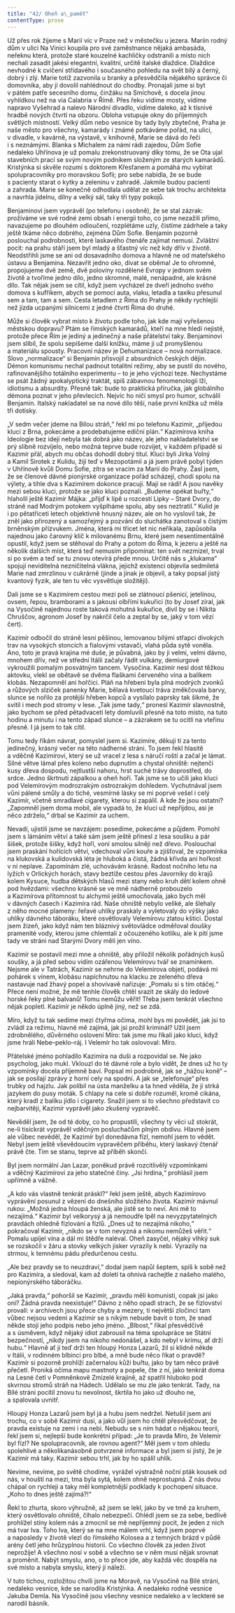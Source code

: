 ```yaml
---
title: "42/ Oheň a\_paměť"
contentType: prose
---
```


<section>

Už přes rok žijeme s Marií víc v Praze než v městečku u jezera. Mariin rodný dům v ulici Na Vinici koupila pro své zaměstnance nějaká ambasáda, neřeknu která, protože staré kouzelné kachličky odstranili a místo nich nechali zasadit jakési elegantní, kvalitní, určitě italské dlaždice. Dlaždice nevhodné k cvičení střídavého i současného pohledu na svět bílý a černý, dobrý i zlý. Marie totiž zazvonila u branky a přesvědčila nějakého správce či domovníka, aby jí dovolil nahlédnout do chodby. Pronajali jsme si byt v pátém patře secesního domu, činžáku na Smíchově, s docela jinou vyhlídkou než na via Calabria v Římě. Přes řeku vidíme mosty, vidíme napravo Vyšehrad a nalevo Národní divadlo, vidíme daleko, až k tísnivé hradbě nových čtvrtí na obzoru. Obloha vstupuje okny do příjemných světlých místností. Velký dům nebo vesnice by tady byly zbytečné, Praha je naše město pro všechny, kamarády i známé potkáváme pořád, na ulici, v divadle, v kavárně, na výstavě, v knihovně, Marie se dává do řeči i s neznámými. Blanka s Michalem za námi rádi zajedou, Dům Sofie nedaleko Uhřínova je už pomalu zrekonstruovaný díky tomu, že se Ota ujal stavebních prací se svým novým podnikem složeným ze starých kamarádů. Kristýnka si skvěle rozumí s doktorem Křesťanem a pomáhá mu vybírat spolupracovníky pro moravskou Sofii; pro sebe nabídla, že se bude s pacienty starat o kytky a zeleninu v zahradě. Jakmile budou pacienti a zahrada. Marie se konečně odhodlala udělat ze sebe tak trochu architekta a navrhla jídelnu, dílny a velký sál, taky tři typy pokojů.

Benjaminovi jsem vyprávěl (po telefonu i osobně), že se stal zázrak: prožíváme ve své rodné zemi obsah i energii toho, co jsme nezažili přímo, navazujeme po dlouhém odloučení, rozplétáme uzly, čistíme zádrhele a taky ještě tkáme něco dobrého, zejména Dům Sofie. Benjamin pozorně poslouchal podrobnosti, které laskavého čtenáře zajímat nemusí. Zvláštní pocit: na prahu stáří jsem byl mladý a šťastný víc než kdy dřív v životě. Neodstřihli jsme se ani od dosavadního domova a hlavně ne od mateřského ústavu a Benjamina. Nezavřít jedno oko, dívat se oběma! Je to ohromné, propojujeme dvě země, dvě poloviny rozdělené Evropy v jednom svém životě a tvoříme jedno dílo, jedno skromné, malé, nenápadné, ale krásné dílo. Tak nějak jsem se cítil, když jsem vycházel ze dveří jednoho svého domova s kufříkem, abych se pomocí auta, vlaku, letadla a taxíku přesunul sem a tam, tam a sem. Cesta letadlem z Říma do Prahy je někdy rychlejší než jízda ucpanými silnicemi z jedné čtvrti Říma do druhé.

Může si člověk vybrat místo k životu podle toho, jak kde mají vyřešenou městskou dopravu? Ptám se římských kamarádů, kteří na mne hledí nejistě, protože přece Řím je jediný a jedinečný a naše přátelství taky. Benjaminovi jsem slíbil, že spolu sepíšeme další knížku, máme ji už promyšlenou a materiálu spousty. Pracovní název je Dehumanizace – nová normalizace. Slovo „normalizace“ si Benjamin přisvojil z absurdních českých dějin. Démon komunismu nechal padnout totalitní režimy, aby se pustil do nového, rafinovanějšího totálního experimentu – to je jeho výchozí teze. Nechystáme se psát žádný apokalyptický traktát, spíš zábavnou fenomenologii lži, idiotismu a absurdity. Přesně tak: bude to praktická příručka, jak globálního démona poznat v jeho převlecích. Nejvíc ho ničí smysl pro humor, schválil Benjamin. Italský nakladatel se na nové dílo těší, naše první knížka už měla tři dotisky.

</section>

<section>

„V sedm večer jdeme na Bílou stráň,“ řekl mi po telefonu Kazimír, „přijedou kluci z Brna, pokecáme a prodebatujeme ediční plán.“ Kazimírova kniha Ideologie bez idejí nebyla tak dobrá jako název, ale jeho nakladatelství se prý slibně rozvíjelo, nebo možná teprve bude rozvíjet, v každém případě si Kazimír přál, abych mu občas dohodil dobrý titul. Kluci byli Jirka Volný a Kamil Sirotek z Kulidu, žijí teď v Mezopotámii a já jsem právě pobyl týden v Uhřínově kvůli Domu Sofie, zítra se vracím za Marií do Prahy. Žasl jsem, že se členové dávné pionýrské organizace pořád scházejí, chodí spolu na výlety, a tihle dva s Kazimírem dokonce pracují. Mají se rádi! A jsou navěky mezi sebou kluci, protože se jako kluci poznali. „Budeme opékat buřty,“ hlaholil ještě Kazimír Májka: „přijď k lípě u rozcestí Lipky – Staré Dvory, do stráně nad Modrým potokem vyšplháme spolu, aby ses neztratil.“ Kulid je i po pětatřiceti letech objektivně hnusný název, ale on ho vyslovil tak, že zněl jako přirozený a samozřejmý a pozvání do sluchátka zanotoval s čistým brněnským přízvukem. Jména, která mi třicet let nic neříkala, zapůsobila najednou jako čarovný klíč k milovanému Brnu, které jsem nesentimentálně opustil, když jsem se stěhoval do Prahy a potom do Říma, k jezeru a ještě na několik dalších míst, která teď nemusím připomínat: ten svět nezmizel, trval si po svém a teď se tu znovu otevírá přede mnou. Určitě nás s „klukama“ spojují neviditelná nezničitelná vlákna, jejichž existenci objevila sedmiletá Marie nad zmrzlinou v cukrárně (jinde a jinak je objevil, a taky popsal jistý kvantový fyzik, ale ten tu věc vysvětluje složitěji).

</section>

<section>

Dali jsme se s Kazimírem cestou mezi poli se zlátnoucí pšenicí, jetelinou, ovsem, řepou, bramborami a s jakousi olbřímí kukuřicí (to by Josef zíral, jak na Vysočině najednou roste taková mohutná kukuřice, divil by se i Nikita Chruščov, agronom Josef by nakrčil čelo a zeptal by se, jaký v tom vězí čert).

Kazimír odbočil do stráně lesní pěšinou, lemovanou bílými střapci divokých trav na vysokých stoncích a fialovými vstavači, vlahá půda sytě voněla. Ano, toto je pravá krajina mé duše, je půvabná, jako by ji velmi, velmi dávno, mnohem dřív, než ve střední Itálii začaly řádit vulkány, demiurgové vykroužili pomalým posvátným tancem. Vysočina. Kazimír nesl dost těžkou aktovku, vlekl se obětavě se dvěma flaškami červeného vína a balíkem klobás. Nezapomněl ani hořčici. Pláň na hřebeni byla plná modrých zvonků a růžových slziček panenky Marie, bělavá kvetoucí tráva změkčovala barvy, slunce se nořilo za protější hřeben kopců a vysílalo paprsky tak šikmé, že svítil i mech pod stromy v lese. „Tak jsme tady,“ pronesl Kazimír slavnostně, jako bychom se před pětadvaceti lety domluvili přesně na toto místo, na tuto hodinu a minutu i na tento západ slunce – a zázrakem se tu ocitli na vteřinu přesně. I já jsem to tak cítil.

Tomu tedy říkám návrat, pomyslel jsem si. Kazimíre, děkuji ti za tento jedinečný, krásný večer na této nádherné stráni. To jsem řekl hlasitě a vděčně Kazimírovi, který se už vracel z lesa s náručí roští a začal je lámat. Silné větve lámal přes koleno nebo dupnutím a chystal ohniště: nejtenčí kusy dřeva dospodu, nejtlustší nahoru, hrst suché trávy doprostřed, do srdce. Jedno škrtnutí zápalkou a oheň hoří. Tak jsme se to učili jako kluci pod Velemírovým modrozrakým ostrozrakým dohledem. Vychutnával jsem vůni pálené smůly a do tiché, vesmírné lásky se mi poprvé vešel i celý Kazimír, včetně smradlavé cigarety, kterou si zapálil. A kde že jsou ostatní? „Zapomněl jsem doma mobil, ale vypadá to, že kluci už nepřijdou, asi je něco zdrželo,“ drbal se Kazimír za uchem.

Nevadí, ujistili jsme se navzájem: posedíme, pokecáme a půjdem. Pomohl jsem s lámáním větví a také sám jsem ještě přinesl z lesa soušku a pár šišek, protože šišky, když hoří, voní smolou silněji než dřevo. Poslouchal jsem praskání hořících větví, vdechoval vůni kouře a zjišťoval, že vzpomínka na klukovská a kulidovská léta je hluboká a čistá, žádná křivda ani hořkost v ní neplave. Zapomínám zlé, uchovávám krásné. Radost nočního letu na lyžích v Orlických horách, stavy beztíže cestou přes Javorníky do krajů kolem Kysuce, hudba dětských hlasů mezi stany nebo kruh dětí kolem ohně pod hvězdami: všechno krásné se ve mně nádherně probouzelo a Kazimírova přítomnost tu alchymii ještě umocňovala, jako bych měl v dávných časech i Kazimíra rád. Naše ohniště nebylo veliké, ale šlehaly z něho mocné plameny: řeřavé uhlíky praskaly a vyletovaly do výšky jako uhlíky dávného táboráku, které osvětlovaly Velemírovu zlatou kštici. Dostal jsem žízeň, jako když nám ten bláznivý světovládce odměřoval doušky pramenité vody, kterou jsme chlemtali z očouzeného kotlíku, ale k pití jsme tady ve stráni nad Starými Dvory měli jen víno.

Kazimír se postavil mezi mne a ohniště, aby přiložil několik pořádných kusů soušky, a já před sebou vidím ozářenou Velemírovu tvář se znamínkem. Nejsme ale v Tatrách, Kazimír se nehrne do Velemírova objetí, podává mi pohárek s vínem, klobásu napíchnutou na klacku ze zeleného dřeva nastavuje nad žhavý popel a shovívavě nařizuje: „Pomalu si s tím otáčej.“ Přece není možné, že mě tenhle člověk chtěl srazit ze skály do ledové horské řeky plné balvanů! Tomu nemůžu věřit! Třeba jsem tenkrát všechno nějak popletl. Kazimír je někdo úplně jiný, než se zdá.

Míro, když tu tak sedíme mezi čtyřma očima, mohl bys mi povědět, jak jsi to zvládl za režimu, hlavně mě zajímá, jak jsi prožil kriminál? Užil jsem zdrobnělého, důvěrného oslovení Míro: tak jsme mu říkali jako kluci, když jsme hráli Nebe–peklo–ráj. I Velemír ho tak oslovoval: Míro.

Přátelské jméno pohladilo Kazimíra na duši a rozpovídal se. Ne jako psycholog, jako mukl. Vklouzl do té dávné role a bylo vidět, že dnes už ho ty vzpomínky docela příjemně baví. Popsal mi podrobně, jak se „hážou koně“ – jak se posílají zprávy z horní cely na spodní. A jak se „telefonuje“ přes trubky od hajzlu. Jak políbil na ústa manželku a ta hned věděla, že jí strká jazykem do pusy moták. S chlapy na cele si dobře rozuměl, kromě cikána, který kradl z balíku jídlo i cigarety. Snažil jsem si to všechno představit co nejbarvitěji, Kazimír vyprávěl jako zkušený vypravěč.

Nevěděl jsem, že od té doby, co ho propustili, všechny ty věci už stokrát, ne-li tisíckrát vyprávěl vděčným posluchačům plným obdivu. Hlavně jsem ale vůbec nevěděl, že Kazimír byl donedávna fízl, nemohl jsem to vědět. Nebyl jsem ještě vševědoucím vypravěčem příběhu, který laskavý čtenář právě čte. Tím se stanu, teprve až příběh skončí.

Byl jsem normální Jan Lazar, poněkud právě rozcitlivělý vzpomínkami a vděčný Kazimírovi za jeho statečné činy. „Jsi hrdina,“ prohlásil jsem upřímně a vážně.

„A kdo vás vlastně tenkrát práskl?“ řekl jsem ještě, abych Kazi­mírovo vyprávění posunul z vězení do dnešního složitého života. Kazimír mávnul rukou: „Možná jedna hloupá ženská, ale jistě se to neví. Ani mě to nezajímá.“ Kazimír byl velkorysý a já nemoudře lpěl na nevyzpytatelných pravdách ohledně fízlování a fízlů. „Dnes už to nezajímá nikoho,“ pokračoval Kazimír, „nikdo se v tom nevyzná a nikomu nemůžeš věřit.“ Pomalu upíjel vína a dál mi štědře naléval. Oheň zasyčel, nějaký vlhký suk se rozskočil v žáru a stovky velkých jisker vyrazily k nebi. Vyrazily na strmou, k temnému pádu předurčenou cestu.

„Ale bez pravdy se to neuzdraví,“ dodal jsem napůl šeptem, spíš k sobě než pro Kazimíra, a sledoval, kam až doletí ta ohnivá rachejtle z našeho malého, nepionýrského táboráčku.

„Jaká pravda,“ pohoršil se Kazimír, „pravdu měli komunisti, copak jsi jako oni? Žádná pravda neexistuje!“ Dávno z něho opadl strach, že se fízlovství provalí: v archivech jsou přece chyby a mezery, ti největší zločinci tam vůbec nejsou vedení a Kazimír se s nikým nebude bavit o tom, že snad někde stojí jeho podpis nebo jeho jméno. „Blbost,“ říkal přesvědčivě a s úsměvem, když nějaký idiot zabrousil na téma spolupráce se Státní bezpečností, „nikdy jsem na nikoho nedonášel, a kdo nebyl v krimu, ať drží hubu.“ Hlavně ať ji teď drží ten hloupý Honza Lazarů, žil si klidně někde v Itálii, v rodinném blbinci pro blbé, a mně bude něco říkat o pravdě? Kazimír si pozorně prohlíží začernalou kůži buřtu, jako by tam něco právě přečetl. Proniká očima mapu mastnoty a popele, čte z ní, jako tenkrát doma na Lesné četl v Pomněnkově Zmizelé krajině, až spatřil hluboko pod skvrnou stromů stráň na Hádech. Udělalo se mu zle jako tenkrát. Tady, na Bílé stráni pocítil znovu tu nevolnost, škrtila ho jako už dlouho ne, a spalovala uvnitř.

</section>

<section>

Hloupý Honza Lazarů jsem byl já a hubu jsem nedržel. Netušil jsem ani trochu, co v sobě Kazimír dusí, a jako vůl jsem ho chtěl přesvědčovat, že pravda existuje na zemi i na nebi. Nebudu se s ním hádat o nějakou teorii, řekl jsem si, nejlepší bude konkrétní případ: „Je to pravda Míro, že Velemír byl fízl? Ne spolupracovník, ale rovnou agent?“ Měl jsem v tom ohledu spolehlivé a několikanásobně potvrzené informace a byl jsem si jistý, že je Kazimír má taky. Kazimír sebou trhl, jak by ho spálil uhlík.

Nevíme, nevíme, po světě chodíme, vyrážel výstražně noční pták kousek od nás, v houští na mezi, tma byla sytá, kolem ohně neprostupná. Z nás dvou chápal on rychleji a taky měl kompletnější podklady k pochopení situace. „Koho to dnes ještě zajímá?!“

Řekl to zhurta, skoro výhružně, až jsem se lekl, jako by ve tmě za kruhem, který osvětlovalo ohniště, číhalo nebezpečí. Ohlédl jsem se za sebe, bedlivě prohlížel stíny kolem nás a zmocnil se mě nepříjemný pocit, že jeden z nich má tvar lva. Toho lva, který se na mne málem vrhl, když jsem poprvé a naposledy v životě vlezl do římského Kolosea a z temných brázd v půdě arény četl jeho hrůzyplnou historii. Co všechno člověk za jeden život neprožije! A všechno nosí v sobě a všechno se v něm musí nějak srovnat a proměnit. Nabýt smyslu, ano, o to přece jde, aby každá věc dospěla na své místo a nabyla smyslu, který jí náleží.

V tuto tichou, rozložitou chvíli jsme na Moravě, na Vysočině na Bílé stráni, nedaleko vesnice, kde se narodila Kristýnka. A nedaleko rodné vesnice Jakuba Demla. Na Vysočině jsou všechny vesnice nedaleko a v leckteré se narodil básník.

</section>
